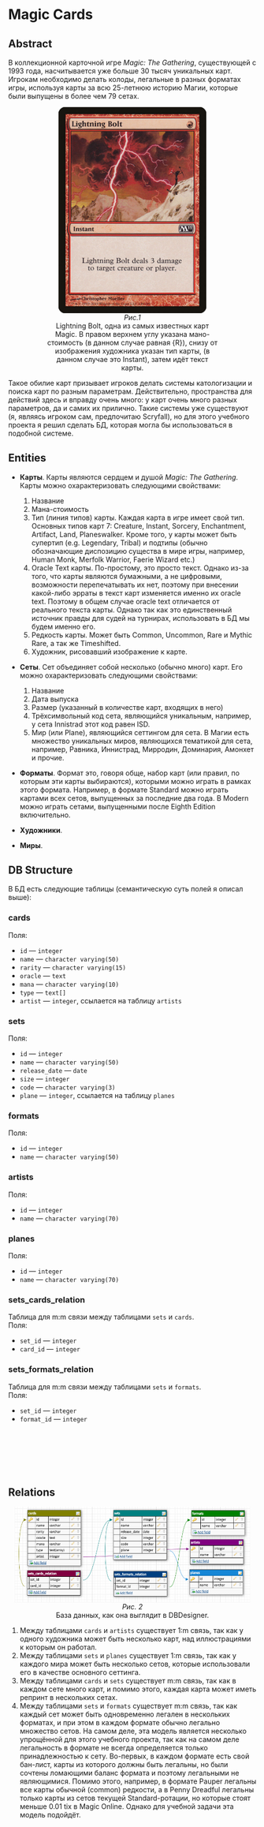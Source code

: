 # Magic Cards

## Abstract

В коллекционной карточной игре _Magic: The Gathering_, существующей
с 1993 года, насчитывается уже больше 30 тысяч уникальных карт.
Игрокам необходимо делать колоды, легальные в разных форматах
игры, используя карты за всю 25-летнюю историю Магии, которые были
выпущены в более чем 79 сетах.

<div style='display: flex; align-items:center; flex-direction:column; margin: 0 auto; width: 70%; text-align: center;'>
  <img src='assets/bolt.jpg' style='width: 300px'/>
  <i>Рис.1</i> Lightning Bolt, одна из самых известных карт Magic.
  В правом верхнем углу указана мано-стоимость (в данном случае
  равная {R}), снизу от изображения художника указан тип карты,
  (в данном случае это Instant), затем идёт текст карты.
</div>

Такое обилие карт призывает игроков делать системы катологизации
и поиска карт по разным параметрам. Действительно, пространства для
действий здесь и вправду очень много: у карт очень много разных
параметров, да и самих их прилично. Такие системы уже существуют
(я, являясь игроком сам, предпочитаю Scryfall), но для этого
учебного проекта я решил сделать БД, которая могла бы использоваться
в подобной системе.

## Entities

- **Карты**. Карты являются сердцем и душой _Magic: The Gathering_.
  Карты можно охарактеризовать следующими свойствами:

  1. Название
  2. Мана-стоимость
  3. Тип (линия типов) карты. Каждая карта в игре имеет свой тип.
     Основных типов карт 7: Creature, Instant, Sorcery, Enchantment,
     Artifact, Land, Planeswalker. Кроме того, у карты может быть
     супертип (e.g. Legendary, Tribal) и подтипы (обычно
     обозначающие диспозицию существа в мире игры, например,
     Human Monk, Merfolk Warrior, Faerie Wizard etc.)
  4. Oracle Text карты. По-простому, это просто текст. Однако из-за
     того, что карты являются бумажными, а не цифровыми, возможности
     перепечатывать их нет, поэтому при внесении какой-либо эрраты
     в текст карт изменяется именно их oracle text. Поэтому в общем
     случае oracle text отличается от реального текста карты. Однако
     так как это единственный источник правды для судей на турнирах,
     использовать в БД мы будем именно его.
  5. Редкость карты. Может быть Common, Uncommon, Rare и Mythic
     Rare, а так же Timeshifted.
  6. Художник, рисовавший изображение к карте.

- **Сеты**. Сет объединяет собой несколько (обычно много) карт.
  Его можно охарактеризовать следующими свойствами:

  1. Название
  2. Дата выпуска
  3. Размер (указанный в количестве карт, входящих в него)
  4. Трёхсимвольный код сета, являющийся уникальным, например,
  у сета Innistrad этот код равен ISD.
  5. Мир (или Plane), являющийся сеттингом для сета. В Магии есть
  множество уникальных миров, являющихся тематикой для сета,
  например, Равника, Иннистрад, Мирродин, Доминария, Амонхет и
  прочие.

- **Форматы**. Формат это, говоря обще, набор карт (или правил,
  по которым эти карты выбираются), которыми можно играть в рамках
  этого формата. Например, в формате Standard можно играть картами
  всех сетов, выпущенных за последние два года. В Modern можно
  играть сетами, выпущенными после Eighth Edition включительно.
- **Художники**.
- **Миры**.

## DB Structure

В БД есть следующие таблицы (семантическую суть полей я описал
выше):

### cards
Поля:
- `id` &mdash; `integer`
- `name` &mdash; `character varying(50)`
- `rarity` &mdash; `character varying(15)`
- `oracle` &mdash; `text`
- `mana` &mdash; `character varying(10)`
- `type` &mdash; `text[]`
- `artist` &mdash; `integer`, ссылается на таблицу `artists`

### sets
Поля:
- `id` &mdash; `integer`
- `name` &mdash; `character varying(50)`
- `release_date` &mdash; `date`
- `size` &mdash; `integer`
- `code` &mdash; `character varying(3)`
- `plane` &mdash; `integer`, ссылается на таблицу `planes`

### formats
Поля:
- `id` &mdash; `integer`
- `name` &mdash; `character varying(50)`

### artists
Поля:
- `id` &mdash; `integer`
- `name` &mdash; `character varying(70)`

### planes
Поля:
- `id` &mdash; `integer`
- `name` &mdash; `character varying(70)`

### sets_cards_relation
Таблица для m:m связи между таблицами `sets` и `cards`.\
Поля:
- `set_id` &mdash; `integer`
- `card_id` &mdash; `integer`
  
### sets_formats_relation
Таблица для m:m связи между таблицами `sets` и `formats`.\
Поля:
- `set_id` &mdash; `integer`
- `format_id` &mdash; `integer`

<br />
<br />
<br />
<br />
<br />

## Relations

<div style='display: flex; align-items:center; flex-direction:column; margin: 0 auto; width: 95%; text-align: center;'>
  <img src='assets/db.png' />
  <i>Рис. 2</i> База данных, как она выглядит в DBDesigner.
</div>

1. Между таблицами `cards` и `artists` существует 1:m связь, так как
   у одного художника может быть несколько карт, над иллюстрациями
   к которым он работал.
2. Между таблицами `sets` и `planes` существует 1:m связь, так как
   у каждого мира может быть несколько сетов, которые использовали
   его в качестве основного сеттинга.
3. Между таблицами `cards` и `sets` существует m:m связь, так как
   в каждом сете много карт, и помимо этого, каждая карта может
   иметь репринт в нескольких сетах.
4. Между таблицами `sets` и `formats` существует m:m связь, так как
   каждый сет может быть одновременно легален в нескольких форматах,
   и при этом в каждом формате обычно легально множество сетов. На
   самом деле, эта модель является несколько упрощённой для этого
   учебного проекта, так как на самом деле легальность в формате
   не всегда определяется только принадлежностью к сету. Во-первых,
   в каждом формате есть свой бан-лист, карты из которого должны
   быть легальны, но были сочтены ломающими баланс формата и поэтому
   легальными не являющимися. Помимо этого, например, в формате
   Pauper легальны все карты обычной (common) редкости, а в
   Penny Dreadful легальны только карты из сетов текущей
   Standard-ротации, но которые стоят меньше 0.01 tix в Magic
   Online. Однако для учебной задачи эта модель подойдёт.

